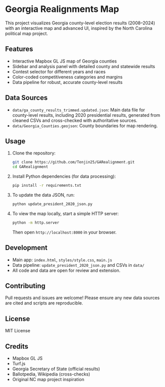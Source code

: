 # Georgia Realignments Map

This project visualizes Georgia county-level election results (2008–2024) with an interactive map and advanced UI, inspired by the North Carolina political map project.

## Features
- Interactive Mapbox GL JS map of Georgia counties
- Sidebar and analysis panel with detailed county and statewide results
- Contest selector for different years and races
- Color-coded competitiveness categories and margins
- Data pipeline for robust, accurate county-level results

## Data Sources
- `data/ga_county_results_trimmed.updated.json`: Main data file for county-level results, including 2020 presidential results, generated from cleaned CSVs and cross-checked with authoritative sources.
- `data/Georgia_Counties.geojson`: County boundaries for map rendering.

## Usage
1. Clone the repository:
   ```sh
   git clone https://github.com/Tenjin25/GARealignment.git
   cd GARealignment
   ```
2. Install Python dependencies (for data processing):
   ```sh
   pip install -r requirements.txt
   ```
3. To update the data JSON, run:
   ```sh
   python update_president_2020_json.py
   ```
4. To view the map locally, start a simple HTTP server:
   ```sh
   python -m http.server
   ```
   Then open `http://localhost:8000` in your browser.

## Development
- Main app: `index.html`, `styles/style.css`, `main.js`
- Data pipeline: `update_president_2020_json.py` and CSVs in `data/`
- All code and data are open for review and extension.

## Contributing
Pull requests and issues are welcome! Please ensure any new data sources are cited and scripts are reproducible.

## License
MIT License

## Credits
- Mapbox GL JS
- Turf.js
- Georgia Secretary of State (official results)
- Ballotpedia, Wikipedia (cross-checks)
- Original NC map project inspiration